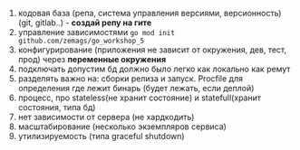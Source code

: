 1. кодовая база (репа, система управления версиями, версионность) (git, gitlab..) - **создай репу на гите**
2. управление зависимостями `go mod init github.com/zemags/go_workshop_5`
3. конфигурирование (приложения не зависит от окружения, дев, тест, прод) через **переменные окружения**
4. подключать допустим бд должно было легко как локально как ремут
5. разделять важно на: сборки релиза и запуск. Procfile для определения где лежит бинарь (будет лежать, если деплой)
6. процесс, про stateless(не хранит состояние) и statefull(хранит состояния, типа бд)
7. нет зависимости от сервера (не хардкодить)
8. масштабирование (несколько экземпляров сервиса)
9. утилизируемость (типа graceful shutdown)